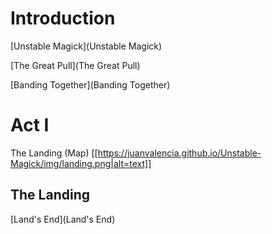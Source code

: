 # Introduction

[Unstable Magick](Unstable Magick)

[The Great Pull](The Great Pull)

[Banding Together](Banding Together)

# Act I
The Landing (Map)
[[https://juanvalencia.github.io/Unstable-Magick/img/landing.png|alt=text]]

## The Landing
[Land's End](Land's End)


